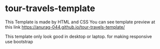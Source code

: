 # tour-travels-template
This Template is made by HTML and CSS 
You can see template preview at this link
https://anurag-044.github.io/tour-travels-template/

This template only look good in desktop or laptop.
for making responsive use bootstrap
